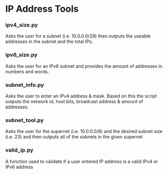 # IP Address Tools 

### ipv4_size.py

Asks the user for a subnet (i.e. 10.0.0.0/29) then outputs the useable addresses in the subnet and 
the total IPs. 

### ipv6_size.py

Asks the user for an IPv6 subnet and provides the amount of addresses in numbers and words.

### subnet_info.py

Asks the user to enter an IPv4 address & mask. Based on this the script outputs the network id, 
host bits, broadcast address & amount of addresses. 

### subnet_tool.py

Asks the user for the supernet (i.e. 10.0.0.0/8) and the desired subnet size (i.e. 23) and 
then outputs all of the subnets in the given supernet

### valid_ip.py

A function used to validate if a user entered IP address is a valid IPv4 or IPv6 address